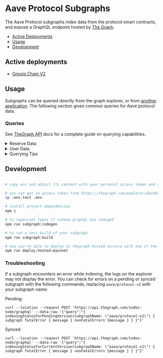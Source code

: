 
# Aave Protocol Subgraphs

The Aave Protocol subgraphs index data from the protocol smart contracts, and expose a GraphQL endpoint hosted by [The Graph](https://thegraph.com).

- [Active Deployments](#active-deployments)
- [Usage](#usage)
- [Development](#deployment)

 
## Active deployments
-  [Gnosis Chain V2](https://thegraph.com/hosted-service/subgraph/realtoken-thegraph/rmm-realt)


## Usage
  
Subgraphs can be queried directly from the graph explorer, or from [another application](https://thegraph.com/docs/en/developer/querying-from-your-app/). The following section gives common queries for Aave protocol data.

### Queries

See [TheGraph API](https://thegraph.com/docs/en/developer/graphql-api/) docs for a complete guide on querying capabilities.

<details>
  <summary>Reserve Data</summary>

#### Reserve Summary

The `reserve` entity gives data on the assets of the protocol including rates, configuration, and total supply/borrow amounts.

The aave-utilities library includes a [`formatReserves`](https://github.com/aave/aave-utilities/#formatReserves) function which can be used to format all data into a human readable format. The queries to fetch data for passing into this function can be found [here](https://github.com/aave/aave-utilities#subgraph).


Why does the raw subgraph data not match app.aave.com?

 - aToken and debtToken balances are continuously increasing. The subgraph provides a snapshot of the balance at the time of indexing (not querying), which means fields affected by interest such as `totalLiquidity`, `availableLiquidity`, and `totalCurrentVariableDebt` will need to be formatted to get real-time values
 - All rates (liquidityRate, variableBorrowRate, stableBorrowRate) are expressed as *APR* with RAY units (10**27). To convert to the APY percentage as shown on the Aave frontend: `supplyAPY = (((1  +  ((liquidityRate / 10**27) /  31536000))  ^  31536000)  -  1) * 100`. [`formatReserves`](https://github.com/aave/aave-utilities/#formatReserves) will perform this calculation for you.

</details>


<details>
  <summary>User Data</summary>
  
#### User Summary

The `userReserve` entity gives the supply and borrow balances for a particular user along with the underlying reserve data.

The aave-utilities library includes a [`formatUserSummary`](https://github.com/aave/aave-utilities#formatUserSummary) function which can be used to format all data into a human readable format. The queries to fetch data for passing into this function can be found [here](https://github.com/aave/aave-utilities#subgraph).

Why does the raw subgraph data not match my account balances on app.aave.com?

 - aToken and debtToken balances are continuously increasing. The subgraph provides a snapshot of the balance at the time of indexing (not querying), which means fields affected by interest such as `currentATokenBalance`, `currentVariableDebt`, and `currentStableDebt` will need to be formatted to get the real-time values


#### Transaction History


The `pool` parameter is the LendingPoolAddressesProvider (V2) or PoolAddressesProvider (V3) address which you can get from the [deployed contracts](https://docs.aave.com/developers/deployed-contracts/deployed-contracts) page.

```
userTransactions(
    where: { user: "lowercase_user_address", pool: "lowercase_pool_addresses_provider" }
    orderBy: timestamp
    orderDirection: desc
  ) {
    id
    timestamp
    ... on Deposit {
      amount
      reserve {
        symbol
        decimals
      }
    }
    ... on RedeemUnderlying {
      amount
      reserve {
        symbol
        decimals
      }
    }
    ... on Borrow {
      amount
      borrowRateMode
      borrowRate
      stableTokenDebt
      variableTokenDebt
      reserve {
        symbol
        decimals
      }
    }
    ... on UsageAsCollateral {
      fromState
      toState
      reserve {
        symbol
      }
    }
    ... on Repay {
      amount
      reserve {
        symbol
        decimals
      }
    }
    ... on Swap {
      borrowRateModeFrom
      borrowRateModeTo
      variableBorrowRate
      stableBorrowRate
      reserve {
        symbol
        decimals
      }
    }
    ... on LiquidationCall {
      collateralAmount
      collateralReserve {
        symbol
        decimals
      }
      principalAmount
      principalReserve {
        symbol
        decimals
      }
    }
  }
```

</details>

<details>
  <summary>Querying Tips</summary>

### Historical Queries

You can query for historical data by specifying a block number:

```
{
	reserves(block: {number: 14568297}){
  	symbol
  	liquidityRate
	}
}
```

To query based on a historical timestamp, you will need to convert the timstamp to the most recent block number, you will need to use an external tool such as [this](https://www.npmjs.com/package/ethereum-block-by-date).


### Pagination
  
 The Graph places a limit on the number of items which can returned by a single query (currently 100). To fetch a larger number of items, the `first` and `skip` parameters can be used to create paginated queries. 

For example, if you wanted to fetch the first 200 transactions for an Aave market, you can't query 200 items at once, but you can achieve the same thing by concatenating the output of these queries:
```
{
  userTransactions(orderBy: timestamp, orderDirection: asc, first: 100, skip: 0){
    timestamp
  }
}
```
```
{
  userTransactions(orderBy: timestamp, orderDirection: asc, first: 100, skip: 100){
    timestamp
  }
}
```
</details>

## Development

```bash

# copy env and adjust its content with your personal access token and subgraph name

# you can get an access token from https://thegraph.com/explorer/dashboard
cp .env.test .env

# install project dependencies
npm i

# to regenrate types if schema.graphql has changed
npm run subgraph:codegen

# to run a test build of your subgraph
npm run subgraph:build

# now you're able to deploy to thegraph hosted service with one of the deploy commands:
npm run deploy:hosted:mainnet

```

### Troubleshooting

If a subgraph encounters an error while indexing, the logs on the explorer may not display the error. You can check for errors on a pending or synced subgraph with the following commands, replacing `aave/protocol-v2` with your subgraph name:

Pending:
```
curl --location --request POST 'https://api.thegraph.com/index-node/graphql' --data-raw '{"query":"{ indexingStatusForPendingVersion(subgraphName: \"aave/protocol-v2\") { subgraph fatalError { message } nonFatalErrors {message } } }"}'
```

Synced:

```
curl --location --request POST 'https://api.thegraph.com/index-node/graphql' --data-raw '{"query":"{ indexingStatusForCurrentVersion(subgraphName: \"aave/protocol-v2\") { subgraph fatalError { message } nonFatalErrors {message } } }"}'
```
